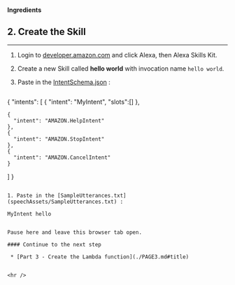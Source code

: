 #### Ingredients
## 2. Create the Skill <a id="title"></a>
<hr />


1. Login to [developer.amazon.com](https://developer.amazon.com) and click Alexa, then Alexa Skills Kit.
1. Create a new Skill called **hello world** with invocation name ```hello world```.
1. Paste in the [IntentSchema.json](./speechAssets/IntentSchema.json) :

    ```
{
  "intents": [
    {
      "intent": "MyIntent",  "slots":[]
    },

    {
      "intent": "AMAZON.HelpIntent"
    },
    {
      "intent": "AMAZON.StopIntent"
    },
    {
      "intent": "AMAZON.CancelIntent"
    }
  ]
}


```

1. Paste in the [SampleUtterances.txt](speechAssets/SampleUtterances.txt) :

```
    MyIntent hello
```

Pause here and leave this browser tab open.

#### Continue to the next step

 * [Part 3 - Create the Lambda function](./PAGE3.md#title)


<hr />
